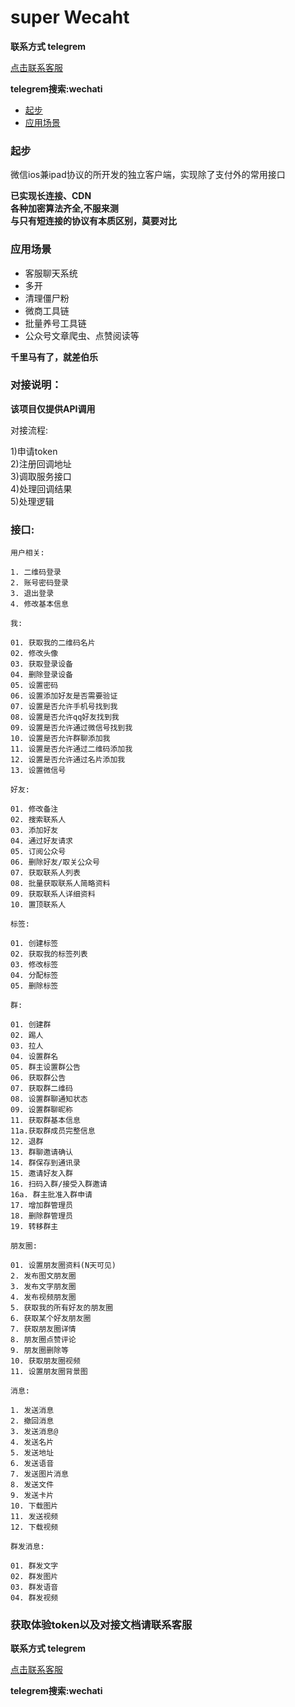 # super Wecaht

**联系方式 telegrem**  

[点击联系客服](https://t.me/wechati)  

**telegrem搜索:wechati**

- [起步](#起步)
- [应用场景](#应用场景)

### 起步

微信ios兼ipad协议的所开发的独立客户端，实现除了支付外的常用接口  

**已实现长连接、CDN**  
**各种加密算法齐全,不服来测**  
**与只有短连接的协议有本质区别，莫要对比**  

### 应用场景  

- 客服聊天系统
- 多开
- 清理僵尸粉
- 微商工具链
- 批量养号工具链
- 公众号文章爬虫、点赞阅读等 
  
**千里马有了，就差伯乐**

### 对接说明：

**该项目仅提供API调用**  

对接流程:  

1)申请token  
2)注册回调地址  
3)调取服务接口  
4)处理回调结果  
5)处理逻辑

### 接口:
```
用户相关:  

1. 二维码登录
2. 账号密码登录
3. 退出登录
4. 修改基本信息

我:  

01. 获取我的二维码名片
02. 修改头像
03. 获取登录设备
04. 删除登录设备
05. 设置密码
06. 设置添加好友是否需要验证
07. 设置是否允许手机号找到我
08. 设置是否允许qq好友找到我
09. 设置是否允许通过微信号找到我
10. 设置是否允许群聊添加我
11. 设置是否允许通过二维码添加我
12. 设置是否允许通过名片添加我
13. 设置微信号

好友:  

01. 修改备注
02. 搜索联系人
03. 添加好友
04. 通过好友请求
05. 订阅公众号
06. 删除好友/取关公众号
07. 获取联系人列表
08. 批量获取联系人简略资料
09. 获取联系人详细资料
10. 置顶联系人

标签:  

01. 创建标签
02. 获取我的标签列表
03. 修改标签
04. 分配标签
05. 删除标签

群:  

01. 创建群
02. 踢人
03. 拉人
04. 设置群名
05. 群主设置群公告
06. 获取群公告
07. 获取群二维码
08. 设置群聊通知状态
09. 设置群聊昵称
11. 获取群基本信息
11a.获取群成员完整信息
12. 退群
13. 群聊邀请确认
14. 群保存到通讯录
15. 邀请好友入群
16. 扫码入群/接受入群邀请
16a. 群主批准入群申请
17. 增加群管理员
18. 删除群管理员
19. 转移群主

朋友圈:

01. 设置朋友圈资料(N天可见)
2. 发布图文朋友圈  
3. 发布文字朋友圈  
4. 发布视频朋友圈  
5. 获取我的所有好友的朋友圈
6. 获取某个好友朋友圈
7. 获取朋友圈详情
8. 朋友圈点赞评论
9. 朋友圈删除等
10. 获取朋友圈视频
11. 设置朋友圈背景图

消息:  

1. 发送消息
2. 撤回消息
3. 发送消息@
4. 发送名片
5. 发送地址
6. 发送语音
7. 发送图片消息
8. 发送文件
9. 发送卡片
10. 下载图片
11. 发送视频
12. 下载视频

群发消息:

01. 群发文字
02. 群发图片
03. 群发语音
04. 群发视频
```

### **获取体验token以及对接文档请联系客服**

**联系方式 telegrem**  

[点击联系客服](https://t.me/wechati)  

**telegrem搜索:wechati**

